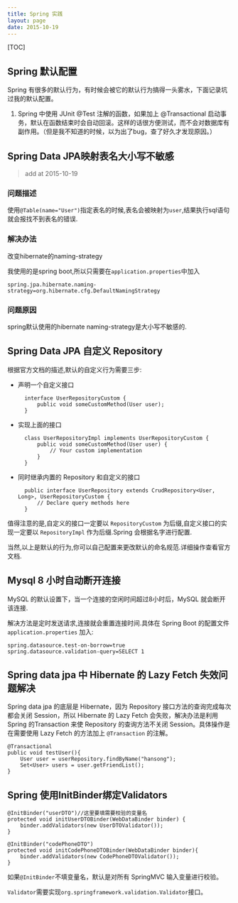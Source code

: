 ```yaml
---
title: Spring 实践
layout: page
date: 2015-10-19
---
```

[TOC]

## Spring 默认配置
Spring 有很多的默认行为，有时候会被它的默认行为搞得一头雾水，下面记录坑过我的默认配置。

1. Spring 中使用 JUnit @Test 注解的函数，如果加上 @Transactional 启动事务，默认在函数结束时会自动回滚。这样的话很方便测试，而不会对数据库有副作用。（但是我不知道的时候，以为出了bug，查了好久才发现原因。）


## Spring Data JPA映射表名大小写不敏感
> add at 2015-10-19

### 问题描述
使用`@Table(name="User")`指定表名的时候,表名会被映射为`user`,结果执行sql语句就会报找不到表名的错误.
### 解决办法
改变hibernate的naming-strategy

我使用的是spring boot,所以只需要在`application.properties`中加入

    spring.jpa.hibernate.naming-strategy=org.hibernate.cfg.DefaultNamingStrategy

### 问题原因

spring默认使用的hibernate naming-strategy是大小写不敏感的.

## Spring Data JPA 自定义 Repository
根据官方文档的描述,默认的自定义行为需要三步:

- 声明一个自定义接口

        interface UserRepositoryCustom {
            public void someCustomMethod(User user);
        }

- 实现上面的接口

        class UserRepositoryImpl implements UserRepositoryCustom {
            public void someCustomMethod(User user) {
                // Your custom implementation
            }
        }

- 同时继承内置的 Repository 和自定义的接口

        public interface UserRepository extends CrudRepository<User, Long>, UserRepositoryCustom {
            // Declare query methods here
        }

值得注意的是,自定义的接口一定要以 `RepositoryCustom` 为后缀,自定义接口的实现一定要以 `RepositoryImpl` 作为后缀.Spring 会根据名字进行配置.

当然,以上是默认的行为,你可以自己配置来更改默认的命名规范.详细操作查看官方文档.


## Mysql 8 小时自动断开连接
MySQL 的默认设置下，当一个连接的空闲时间超过8小时后，MySQL 就会断开该连接.

解决方法是定时发送请求,连接就会重置连接时间.具体在 Spring Boot 的配置文件 `application.properties` 加入:

    spring.datasource.test-on-borrow=true
    spring.datasource.validation-query=SELECT 1

## Spring data jpa 中 Hibernate 的 Lazy Fetch 失效问题解决
Spring data jpa 的底层是 Hibernate，因为 Repository 接口方法的查询完成每次都会关闭 Session，所以 Hibernate 的 Lazy Fetch 会失败，解决办法是利用 Spring 的Transaction 来使 Repository 的查询方法不关闭 Session。具体操作是在需要使用 Lazy Fetch 的方法加上 `@Transaction` 的注解。

    @Transactional
    public void testUser(){
        User user = userRepository.findByName("hansong");
        Set<User> users = user.getFriendList();
    }

## Spring 使用InitBinder绑定Validators

    @InitBinder("userDTO")//这里要填需要校验的变量名
    protected void initUserDTOBinder(WebDataBinder binder) {
        binder.addValidators(new UserDTOValidator());
    }

    @InitBinder("codePhoneDTO")
    protected void initCodePhoneDTOBinder(WebDataBinder binder){
        binder.addValidators(new CodePhoneDTOValidator());
    }

如果`@InitBinder`不填变量名，默认是对所有 SpringMVC 输入变量进行校验。

`Validator`需要实现`org.springframework.validation.Validator`接口。
